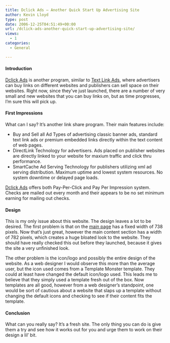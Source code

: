 ```yaml
---
title: Dclick Ads – Another Quick Start Up Advertising Site
author: Kevin Lloyd
type: post
date: 2006-12-25T04:51:49+00:00
url: /dclick-ads-another-quick-start-up-advertising-site/
views:
  - 1
categories:
  - General

---
```

#### Introduction

[Dclick Ads][1] is another program, similar to [Text Link Ads][2], where advertisers can buy links on different websites and publishers can sell space on their websites. Right now, since they&#8217;ve just launched, there are a number of very small and new websites that you can buy links on, but as time progresses, I&#8217;m sure this will pick up.

#### First Impressions

What can I say? It&#8217;s another link share program. Their main features include:

  * Buy and Sell all Ad Types of advertising classic banner ads, standard text link ads or premium embedded links directly within the text content of web pages.
  * DirectLink Technology for advertisers. Ads placed on publisher websites are directly linked to your website for maxium traffic and click thru performance.
  * SmartCache Ad Serving Technology for publishers utilizing xml ad serving distribution. Maximum uptime and lowest system resources. No system downtime or delayed page loads.

[Dclick Ads][1] offers both Pay-Per-Click and Pay Per Impression system. Checks are mailed out every month and their appears to be no set minimum earning for mailing out checks.

#### Design

This is my only issue about this website. The design leaves a lot to be desired. The first problem is that on the [main page][1] has a fixed width of 738 pixels. Now that&#8217;s just great, however the main content section has a width of 782 pixels, which creates a huge bloated look to the website. They should have really checked this out before they launched, because it gives the site a very unfinished look.

The other problem is the icon/logo and possibly the entire design of the website. As a web designer I would observe this more than the average user, but the icon used comes from a Template Monster template. They could at least have changed the default icon/logo used. This leads me to believe that they simply used a template fresh out of the box. Now templates are all good, however from a web designer&#8217;s standpoint, one would be sort of cautious about a website that slaps up a template without changing the default icons and checking to see if their content fits the template.

#### Conclusion

What can you really say? It&#8217;s a fresh site. The only thing you can do is give them a try and see how it works out for you and urge them to work on their design a lil&#8217; bit.

 [1]: http://www.dclickads.com/
 [2]: http://www.text-link-ads.com/